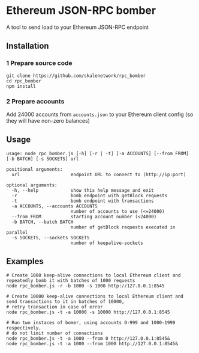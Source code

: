 # Ethereum JSON-RPC bomber

A tool to send load to your Ethereum JSON-RPC endpoint

## Installation

### 1 Prepare source code
```
git clone https://github.com/skalenetwork/rpc_bomber
cd rpc_bomber
npm install
```

### 2 Prepare accounts
Add 24000 accounts from `accounts.json` to your Ethereum client config (so they will have non-zero balances)

## Usage

```
usage: node rpc_bomber.js [-h] [-r | -t] [-a ACCOUNTS] [--from FROM] [-b BATCH] [-s SOCKETS] url

positional arguments:
  url                   endpoint URL to connect to (http://ip:port)

optional arguments:
  -h, --help            show this help message and exit
  -r                    bomb endpoint with getBlock requests
  -t                    bomb endpoint with transactions
  -a ACCOUNTS, --accounts ACCOUNTS
                        number of accounts to use (<=24000)
  --from FROM           starting account number (<24000)
  -b BATCH, --batch BATCH
                        number of getBlock requests executed in parallel
  -s SOCKETS, --sockets SOCKETS
                        number of keepalive-sockets
```

## Examples

```
# Create 1000 keep-alive connections to local Ethereum client and repeatedly bomb it with batches of 1000 requests
node rpc_bomber.js -r -b 1000 -s 1000 http://127.0.0.1:8545

# Create 10000 keep-alive connections to local Ethereum client and send transactions to it in batches of 10000,
# retry transaction in case of error
node rpc_bomber.js -t -a 10000 -s 10000 http://127.0.0.1:8545

# Run two instaces of bomer, using accounts 0-999 and 1000-1999 respectively,
# do not limit number of connections
node rpc_bomber.js -t -a 1000 --from 0 http://127.0.0.1:8545&
node rpc_bomber.js -t -a 1000 --from 1000 http://127.0.0.1:8545&
```
